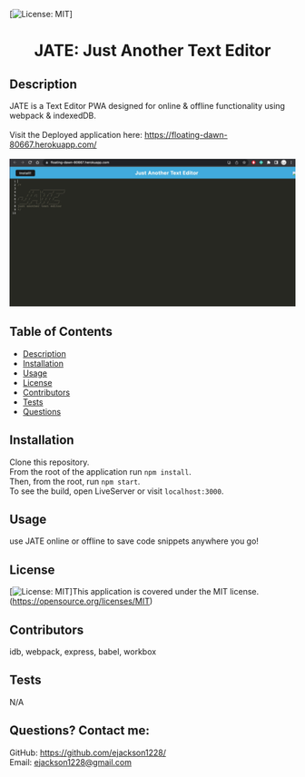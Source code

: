  [![License: MIT](https://img.shields.io/badge/License-MIT-yellow.svg)] 
# <h1 align="center">JATE: Just Another Text Editor</h1>

## Description
JATE is a Text Editor PWA designed for online & offline functionality using webpack & indexedDB.
<br>
<br>
Visit the Deployed application here: https://floating-dawn-80667.herokuapp.com/
<br>
<br>
<img src="./client/assets/JATE-screenshot.jpg" alt="screenshot of application">
## Table of Contents
  - [Description](#description)
  - [Installation](#installation)
  - [Usage](#usage)
  - [License](#license)
  - [Contributors](#contributors)
  - [Tests](#tests)
  - [Questions](#questions)

## Installation
Clone this repository. <br>
From the root of the application run `npm install`.<br>
Then, from the root, run `npm start`. <br>
To see the build, open LiveServer or visit `localhost:3000`.
  

## Usage
use JATE online or offline to save code snippets anywhere you go!

## License
[![License: MIT](https://img.shields.io/badge/License-MIT-yellow.svg)]This application is covered under the MIT license. (https://opensource.org/licenses/MIT)

## Contributors
idb, webpack, express, babel, workbox

## Tests
N/A

## Questions? Contact me:
GitHub: https://github.com/ejackson1228/ <br>
Email: ejackson1228@gmail.com
